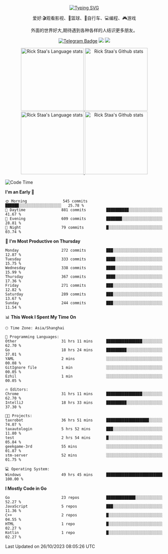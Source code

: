 <div align="center"> 

[![Typing SVG](https://readme-typing-svg.herokuapp.com?size=25&duration=2500&color=eeeeee&vCenter=true&width=200&height=40&lines=Hi+there+%F0%9F%91%8B%F0%9F%8F%BB;I'm+DanBai)](https://git.io/typing-svg)

爱好:🎬观看影视、🏀篮球、🚴自行车、💻编程、🎮游戏

外面的世界好大,期待遇到各种各样的人结识更多朋友。

[![Telegram Badge](https://img.shields.io/badge/-Telegram-blue?style=flat&logo=Telegram&logoColor=white)](https://t.me/danbai9420) 
[![](https://img.shields.io/badge/-Blog-brightgreen?style=flat&logo=Blogger&logoColor=white)](https://p00q.cn)
[![](https://img.shields.io/badge/-Email-red?style=flat&logo=Mail.Ru&logoColor=white)](mailto:danbai@88.com)
</div>

<!-- Light Mode -->
<div align="center"> 
<a href="https://github.com/anuraghazra/github-readme-stats#gh-light-mode-only">
<img height=200 src="https://github-readme-stats.vercel.app/api/top-langs/?username=danbai225&layout=compact&langs_count=10&hide_border=1&role=OWNER,COLLABORATOR#gh-light-mode-only" alt="Rick Staa's Language stats" />
</a>
<a href="https://github.com/anuraghazra/github-readme-stats#gh-light-mode-only">
<img height=200 src="https://github-readme-stats.vercel.app/api?username=danbai225&show_icons=true&count_private=true&line_height=28&hide_border=1&include_all_commits=true&card_width=450&role=OWNER,COLLABORATOR&exclude_repo=github-readme-stats#gh-light-mode-only" alt="Rick Staa's Github stats" />
</a>
</div>

<!-- Dark Mode -->
<div align="center"> 
<a href="https://github.com/anuraghazra/github-readme-stats#gh-dark-mode-only">
<img height=200 src="https://github-readme-stats.vercel.app/api/top-langs/?username=danbai225&layout=compact&langs_count=10&hide_border=1&role=OWNER,COLLABORATOR&theme=github_dark#gh-dark-mode-only" alt="Rick Staa's Language stats" />
</a>
<a href="https://github.com/anuraghazra/github-readme-stats#gh-dark-mode-only">
<img height=200 src="https://github-readme-stats.vercel.app/api?username=danbai225&show_icons=true&count_private=true&line_height=28&hide_border=1&include_all_commits=true&card_width=450&role=OWNER,COLLABORATOR&exclude_repo=github-readme-stats&theme=github_dark#gh-dark-mode-only" alt="Rick Staa's Github stats" />
</a>
</div>

<!--START_SECTION:waka-->
![Code Time](http://img.shields.io/badge/Code%20Time-1%2C362%20hrs%2038%20mins-blue)

**I'm an Early 🐤** 

```text
🌞 Morning                545 commits         ██████░░░░░░░░░░░░░░░░░░░   25.78 % 
🌆 Daytime                881 commits         ██████████░░░░░░░░░░░░░░░   41.67 % 
🌃 Evening                609 commits         ███████░░░░░░░░░░░░░░░░░░   28.81 % 
🌙 Night                  79 commits          █░░░░░░░░░░░░░░░░░░░░░░░░   03.74 % 
```
📅 **I'm Most Productive on Thursday** 

```text
Monday                   272 commits         ███░░░░░░░░░░░░░░░░░░░░░░   12.87 % 
Tuesday                  333 commits         ████░░░░░░░░░░░░░░░░░░░░░   15.75 % 
Wednesday                338 commits         ████░░░░░░░░░░░░░░░░░░░░░   15.99 % 
Thursday                 367 commits         ████░░░░░░░░░░░░░░░░░░░░░   17.36 % 
Friday                   271 commits         ███░░░░░░░░░░░░░░░░░░░░░░   12.82 % 
Saturday                 289 commits         ███░░░░░░░░░░░░░░░░░░░░░░   13.67 % 
Sunday                   244 commits         ███░░░░░░░░░░░░░░░░░░░░░░   11.54 % 
```


📊 **This Week I Spent My Time On** 

```text
🕑︎ Time Zone: Asia/Shanghai

💬 Programming Languages: 
Other                    31 hrs 11 mins      ████████████████░░░░░░░░░   62.70 % 
Go                       18 hrs 24 mins      █████████░░░░░░░░░░░░░░░░   37.01 % 
YAML                     2 mins              ░░░░░░░░░░░░░░░░░░░░░░░░░   00.08 % 
GitIgnore file           1 min               ░░░░░░░░░░░░░░░░░░░░░░░░░   00.05 % 
Ezhil                    1 min               ░░░░░░░░░░░░░░░░░░░░░░░░░   00.05 % 

🔥 Editors: 
Chrome                   31 hrs 11 mins      ████████████████░░░░░░░░░   62.70 % 
IntelliJ                 18 hrs 33 mins      █████████░░░░░░░░░░░░░░░░   37.30 % 

🐱‍💻 Projects: 
taxrobot                 36 hrs 51 mins      ███████████████████░░░░░░   74.07 % 
taxautologin             5 hrs 52 mins       ███░░░░░░░░░░░░░░░░░░░░░░   11.80 % 
test                     2 hrs 54 mins       █░░░░░░░░░░░░░░░░░░░░░░░░   05.84 % 
geekgame-3rd             55 mins             ░░░░░░░░░░░░░░░░░░░░░░░░░   01.87 % 
stm-server               52 mins             ░░░░░░░░░░░░░░░░░░░░░░░░░   01.75 % 

💻 Operating System: 
Windows                  49 hrs 45 mins      █████████████████████████   100.00 % 
```

**I Mostly Code in Go** 

```text
Go                       23 repos            █████████████░░░░░░░░░░░░   52.27 % 
JavaScript               5 repos             ███░░░░░░░░░░░░░░░░░░░░░░   11.36 % 
C++                      2 repos             █░░░░░░░░░░░░░░░░░░░░░░░░   04.55 % 
HTML                     1 repo              █░░░░░░░░░░░░░░░░░░░░░░░░   02.27 % 
Kotlin                   1 repo              █░░░░░░░░░░░░░░░░░░░░░░░░   02.27 % 
```




 Last Updated on 26/10/2023 08:05:26 UTC
<!--END_SECTION:waka-->
